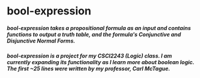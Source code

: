 # bool-expression

##### bool-expression takes a propositional formula as an input and contains functions to output a truth table, and the formula's Conjunctive and Disjunctive Normal Forms. 

##### bool-expression is a project for my CSCI2243 (Logic) class. I am currently expanding its functionality as I learn more about boolean logic. The first ~25 lines were written by my professor, Carl McTague.
